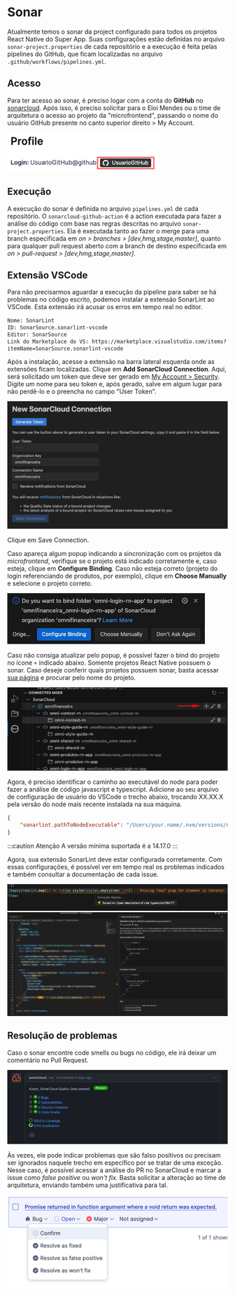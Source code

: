 # Sonar

Atualmente temos o sonar da project configurado para todos os projetos React Native do Super App. Suas configurações estão definidas no arquivo `sonar-project.properties` de cada repositório e a execução é feita pelas pipelines do GitHub, que ficam localizadas no arquivo `.github/workflows/pipelines.yml`.

## Acesso

Para ter acesso ao sonar, é preciso logar com a conta do **GitHub** no [sonarcloud](https://sonarcloud.io/organizations/microfrontend/projects). Após isso, é preciso solicitar para o Eloi Mendes ou o time de arquitetura o acesso ao projeto da "microfrontend", passando o nome do usuário GitHub presente no canto superior direito > My Account.

![image](./img/sonarcloud-profile.png)
## Execução

A execução do sonar é definida no arquivo `pipelines.yml` de cada repositório. O `sonarcloud-github-action` é a action executada para fazer a análise do código com base nas regras descritas no arquivo `sonar-project.properties`. Ela é executada tanto ao fazer o merge para uma branch especificada em _on > branches > [dev,hmg,stage,master]_, quanto para qualquer pull request aberto com a branch de destino especificada em _on > pull-request > [dev,hmg,stage,master]_.

## Extensão VSCode

Para não precisarmos aguardar a execução da pipeline para saber se há problemas no código escrito, podemos instalar a extensão SonarLint ao VSCode. Esta extensão irá acusar os erros em tempo real no editor.

```text
Nome: SonarLint
ID: SonarSource.sonarlint-vscode
Editor: SonarSource
Link do Marketplace do VS: https://marketplace.visualstudio.com/items?itemName=SonarSource.sonarlint-vscode
```

Após a instalação, acesse a extensão na barra lateral esquerda onde as extensões ficam localizadas. Clique em **Add SonarCloud Connection**. Aqui, será solicitado um token que deve ser gerado em [My Account > Security](https://sonarcloud.io/account/security/). Digite um nome para seu token e, após gerado, salve em algum lugar para não perdê-lo e o preencha no campo "User Token".

![image](./img/sonarCloud-connection.png)

Clique em Save Connection.

Caso apareça algum popup indicando a sincronização com os projetos da _microfrontend_, verifique se o projeto está indicado corretamente e, caso esteja, clique em **Configure Binding**. Caso não esteja correto (projeto do login referenciando de produtos, por exemplo), clique em **Choose Manually** e selecione o projeto correto.

![image](./img/sonar-popup.png)

Caso não consiga atualizar pelo popup, é possível fazer o bind do projeto no ícone `+` indicado abaixo. Somente projetos React Native possuem o sonar. Caso deseje conferir quais projetos possuem sonar, basta acessar [sua página](https://sonarcloud.io/organizations/microfrontend) e procurar pelo nome do projeto.

![image](./img/sonar-cloud-bind.png)

Agora, é preciso identificar o caminho ao executável do node para poder fazer a análise de código javascript e typescript. Adicione ao seu arquivo de configuração de usuário do VSCode o trecho abaixo, trocando XX.XX.X pela versão do node mais recente instalada na sua máquina.

```json
{
    "sonarlint.pathToNodeExecutable": "/Users/your.name/.nvm/versions/node/vXX.XX.X/bin/node"
}
```

:::caution Atenção
A versão mínima suportada é a 14.17.0
:::

Agora, sua extensão SonarLint deve estar configurada corretamente. Com essas configurações, é possível ver em tempo real os problemas indicados e também consultar a documentação de cada issue.

![image](./img/sonarLint-example.png)
![image](./img/sonarLint-description-tab.png)

## Resolução de problemas

Caso o sonar encontre code smells ou bugs no código, ele irá deixar um comentário no Pull Request.

![image](./img/sonarcloud-conversation.png)

Às vezes, ele pode indicar problemas que são falso positivos ou precisam ser ignorados naquele trecho em específico por se tratar de uma exceção. Nesse caso, é possível acessar a análise do PR no SonarCloud e marcar a issue como _false positive_ ou _won't fix_. Basta solicitar a alteração ao time de arquitetura, enviando também uma justificativa para tal.

![image](./img/sonarCloud-issue-options.png)
